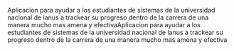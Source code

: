 Aplicacion para ayudar a los estudiantes de sistemas de la universidad nacional de lanus a trackear su progreso dentro de la carrera de una manera mucho mas amena y efectivaAplicacion para ayudar a los estudiantes de sistemas de la universidad nacional de lanus a trackear su progreso dentro de la carrera de una manera mucho mas amena y efectiva
